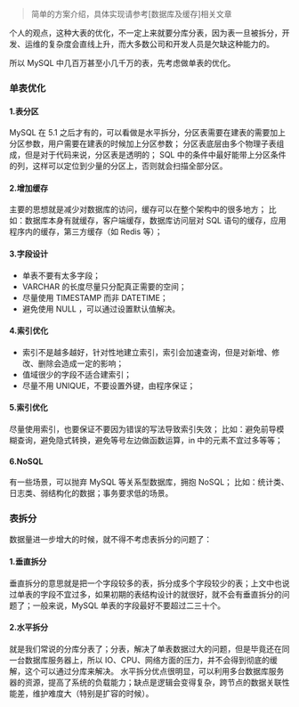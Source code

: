 >简单的方案介绍，具体实现请参考[数据库及缓存]相关文章

个人的观点，这种大表的优化，不一定上来就要分库分表，因为表一旦被拆分，开发、运维的复杂度会直线上升，而大多数公司和开发人员是欠缺这种能力的。

所以 MySQL 中几百万甚至小几千万的表，先考虑做单表的优化。

### 单表优化

#### 1.表分区

MySQL 在 5.1 之后才有的，可以看做是水平拆分，分区表需要在建表的需要加上分区参数，用户需要在建表的时候加上分区参数；
分区表底层由多个物理子表组成，但是对于代码来说，分区表是透明的；
SQL 中的条件中最好能带上分区条件的列，这样可以定位到少量的分区上，否则就会扫描全部分区。

#### 2.增加缓存

主要的思想就是减少对数据库的访问，缓存可以在整个架构中的很多地方；
比如：数据库本身有就缓存，客户端缓存，数据库访问层对 SQL 语句的缓存，应用程序内的缓存，第三方缓存（如 Redis
等）；

#### 3.字段设计

*   单表不要有太多字段；
*   VARCHAR 的长度尽量只分配真正需要的空间；
*   尽量使用 TIMESTAMP 而非 DATETIME；
*   避免使用 NULL ，可以通过设置默认值解决。

#### 4.索引优化

*   索引不是越多越好，针对性地建立索引，索引会加速查询，但是对新增、修改、删除会造成一定的影响；
*   值域很少的字段不适合建索引；
*   尽量不用 UNIQUE，不要设置外键，由程序保证；

#### 5.索引优化

尽量使用索引，也要保证不要因为错误的写法导致索引失效；
比如：避免前导模糊查询，避免隐式转换，避免等号左边做函数运算，in 中的元素不宜过多等等；

#### 6.NoSQL

有一些场景，可以抛弃 MySQL 等关系型数据库，拥抱 NoSQL；
比如：统计类、日志类、弱结构化的数据；事务要求低的场景。


### 表拆分

数据量进一步增大的时候，就不得不考虑表拆分的问题了：

#### 1.垂直拆分

垂直拆分的意思就是把一个字段较多的表，拆分成多个字段较少的表；上文中也说过单表的字段不宜过多，如果初期的表结构设计的就很好，就不会有垂直拆分的问题了；一般来说，MySQL 单表的字段最好不要超过二三十个。

#### 2.水平拆分

就是我们常说的分库分表了；分表，解决了单表数据过大的问题，但是毕竟还在同一台数据库服务器上，所以 IO、CPU、网络方面的压力，并不会得到彻底的缓解，这个可以通过分库来解决。
水平拆分优点很明显，可以利用多台数据库服务器的资源，提高了系统的负载能力；缺点是逻辑会变得复杂，跨节点的数据关联性能差，维护难度大（特别是扩容的时候）。
